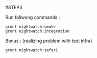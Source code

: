 #STEP3

Run follwong commands :
```
grunt nightwatch:smoke
grunt nightwatch:integration
```

Bonus : (realizing problem with test infra)
```
grunt nightwatch:safari
```